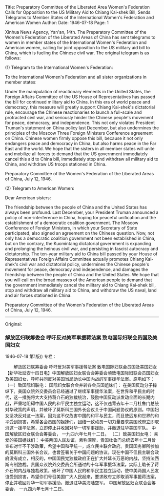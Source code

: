 Title: Preparatory Committee of the Liberated Area Women's Federation Calls for Opposition to the US Military Aid to Chiang Kai-shek Bill; Sends Telegrams to Member States of the International Women's Federation and American Women
Author: 
Date: 1946-07-18
Page: 1

Xinhua News Agency, Yan'an, 14th. The Preparatory Committee of the Women's Federation of the Liberated Areas of China has sent telegrams to women in member states of the International Women's Federation and American women, calling for joint opposition to the US military aid bill to China, which is fueling the Chinese civil war. The original telegram is as follows:

(1) Telegram to the International Women's Federation:

To the International Women's Federation and all sister organizations in member states:

Under the manipulation of reactionary elements in the United States, the Foreign Affairs Committee of the US House of Representatives has passed the bill for continued military aid to China. In this era of world peace and democracy, this measure will greatly support Chiang Kai-shek's dictatorial rule, encourage the Chinese reactionaries to launch a full-scale and protracted civil war, and seriously hinder the Chinese people's movement for peace, democracy, and independence. This not only violates President Truman's statement on China policy last December, but also undermines the principles of the Moscow Three Foreign Ministers Conference agreement on China. Chinese women firmly oppose this bill, because it not only endangers peace and democracy in China, but also harms peace in the Far East and the world. We hope that the sisters in all member states will unite and mobilize all forces to demand that the US government immediately cancel this aid to China bill, immediately stop and withdraw all military aid to China, and withdraw US troops stationed in China.

Preparatory Committee of the Women's Federation of the Liberated Areas of China,
July 12, 1946.

(2) Telegram to American Women:

Dear American sisters:

The friendship between the people of China and the United States has always been profound. Last December, your President Truman announced a policy of non-interference in China, hoping for peaceful unification and the establishment of a democratic coalition government. The Moscow Conference of Foreign Ministers, in which your Secretary of State participated, also signed an agreement on the Chinese question. Now, not only has a democratic coalition government not been established in China, but on the contrary, the Kuomintang dictatorial government is expanding and prolonging the heinous civil war, and persisting in fascist autocracy and dictatorship. The ten-year military aid to China bill passed by your House of Representatives Foreign Affairs Committee actually promotes Chiang Kai-shek's civil war and dictatorial policy, undermines the Chinese people's movement for peace, democracy and independence, and damages the friendship between the people of China and the United States. We hope that you will call on the broad masses of the American people to demand that the government immediately cancel the military aid to Chiang Kai-shek bill, stop and withdraw all military aid to China, and withdraw the US naval, land and air forces stationed in China.

Preparatory Committee of the Women's Federation of the Liberated Areas of China,
July 12, 1946.



<hr /> 

Original: 


### 解放区妇联筹委会  呼吁反对美军事援蒋法案  致电国际妇联会员国及美国妇女

1946-07-18
第1版()
专栏：

　　解放区妇联筹委会
    呼吁反对美军事援蒋法案
    致电国际妇联会员国及美国妇女
    【新华社延安十四日电】中国解放区妇女联合会筹委会顷致电国际妇联会员国妇女及美国妇女，呼吁共同反对美国当局助长中国内战的军事援华法案。原电如下：
    （一）致国际妇联电：
    国际妇女联合会并转各会员国姐妹们：
    在美国反动分子操纵下，美国众院外交委员会已经通过了继续军事援华法案，在世界和平民主的时代，这一措施将大大支持蒋介石的独裁统治，鼓励中国反动派发动全面的长期内战，严重地阻碍中国人民的和平民主独立运动，这不仅违背去年十二月杜鲁门总统对华政策的声明，并破坏了莫斯科三国外长会议关于中国问题协议的原则。中国妇女坚决反对这一法案，因为这不仅危害中国的和平与民主，而且使远东和世界的和平受到损害，希望各会员国的姐妹们，团结一致动员一切力量要求美国政府立即取消这一援华法案，立即停止并收回对华一切军事援助，并撤退驻华美国军队。
    中国解放区妇女联合会筹委会，
    一九四六年七月十二日。
    （二）致美国妇女电：
    亲爱的美国姐妹们：
    中美两国人民友谊，素称深厚，贵国杜鲁门总统去年十二月曾宣布对华不干涉政策，希望中国和平统一，成立民主联合政府。贵国国务卿所参加的莫斯科三国外长会议，也曾签署关于中国问题的协议。现在中国不但民主联合政府没有成立，相反的，中国国民党独裁政府正在扩大并延长万恶的内战，坚持法西斯专制独裁。贵国众议院外交委员会所通过的十年军事援华法案，实际上助长了蒋介石的内战与独裁政策，破坏了中国人民的和平民主独立运动，使中美两国人民友谊受到损害，希望你们号召美国广大人民起来，要求政府立即取消军事援蒋法案，停止并收回对华一切军事援助，撤退驻华美海陆空军。
    中国解放区妇女联合会筹委会，
    一九四六年七月十二日。
